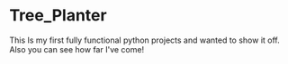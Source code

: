 # Tree_Planter
This Is my first fully functional python projects and wanted to show it off. 
Also you can see how far I've come!
